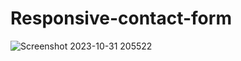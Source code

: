 # Responsive-contact-form
![Screenshot 2023-10-31 205522](https://github.com/Debarjitmohanty/Responsive-contact-form/assets/91021174/aa5bd244-e01d-45b6-8ea6-c28c763f8887)
